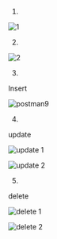 1.

![1](https://github.com/user-attachments/assets/019d173d-e3e9-4811-abd9-a8405c6ea898)

2.

![2](https://github.com/user-attachments/assets/a6373ca1-6d3f-4bfc-a459-a4cf8bfd19d0)

3.

Insert 

![postman9](https://github.com/user-attachments/assets/8949ba9b-4195-4928-99e5-02a5b3365a84)

4.

update

   ![update 1](https://github.com/user-attachments/assets/01bfa522-53f7-4671-a913-9fd99e5417d1)
   

   ![update 2](https://github.com/user-attachments/assets/b9f241aa-f7ce-4dc5-a580-1a82cb1efa7a)

5.

delete
  
![delete 1](https://github.com/user-attachments/assets/8c621ca9-560b-4e63-9e29-d4053748a770)

![delete 2](https://github.com/user-attachments/assets/c6123adc-b991-4727-9ad1-fae43597da31)
   







































































